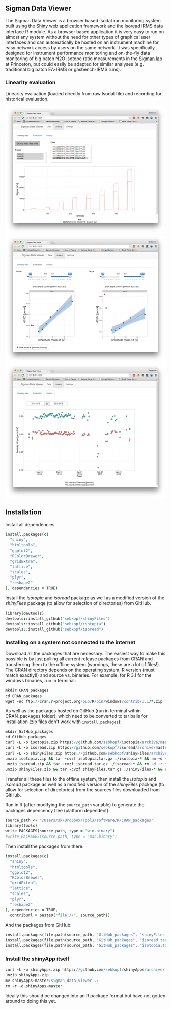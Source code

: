 ## Sigman Data Viewer

The Sigman Data Viewer is a browser based Isodat run monitoring system built using the [Shiny](http://shiny.rstudio.com/) web application framework and the [Isoread](https://github.com/sebkopf/isoread#isoread) IRMS data interface R module. As a browser based application it is very easy to run on almost any system without the need for other types of graphical user interfaces and can automatically be hosted on an instrument machine for easy network access by users on the same network. It was specifically designed for instrument performance monitoring and on-the-fly data monitoring of big batch N2O isotope ratio measurements in the [Sigman lab](http://www.princeton.edu/sigman/) at Princeton, but could easily be adapted for similar analyses (e.g. traditional big batch EA-IRMS or gasbench-IRMS runs).

### Linearity evaluation

Linearity evaluation (loaded directly from raw Isodat file) and recording for historical evaluation.

![Screenshot of the Linearity File Selection](/sigman_data_viewer/doc/linearity_selection.png?raw=true)
![Screenshot of the Linearity Evaluation](/sigman_data_viewer/doc/linearity_evaluation.png?raw=true)
![Screenshot of the Linearity History](/sigman_data_viewer/doc/linearity_history.png?raw=true)

## Installation

Install all dependencies

```coffee
install.packages(c(
  "shiny",
  "htmltools",
  "ggplot2",
  "RColorBrewer",
  "gridExtra",
  "lattice",
  "scales",
  "plyr",
  "reshape2"
), dependencies = TRUE)
```

Install the *isotopia* and *isoread* package as well as a modified version of the *shinyFiles* package (to allow for selection of directories) from GitHub.

```coffee
library(devtools)
devtools::install_github("sebkopf/shinyFiles")
devtools::install_github("sebkopf/isotopia")
devtools::install_github("sebkopf/isoread")
```

### Installing on a system not connected to the internet

Download all the packages that are necessary. The easiest way to make this possible is by just pulling all current release packages from CRAN and transferring them to the offline system (warnings, these are a lot of files!). The CRAN directory depends on the operating system, R version (must match exactly!!) and source vs. binaries. For example, for R 3.1 for the windows binaries, run in terminal:

```coffee
mkdir CRAN_packages
cd CRAN_packages
wget -nc ftp://cran.r-project.org/pub/R/bin/windows/contrib/3.1/*.zip
```

As well as the packages hosted on GitHub (run in terminal within CRAN_packages folder), which need to be converted to tar balls for installation (zip files don't work with ```install.packages```):
```coffee
mkdir GitHub_packages
cd GitHub_packages
curl -L -o isotopia.zip https://github.com/sebkopf/isotopia/archive/master.zip
curl -L -o isoread.zip https://github.com/sebkopf/isoread/archive/master.zip
curl -L -o shinyFiles.zip https://github.com/sebkopf/shinyFiles/archive/master.zip
unzip isotopia.zip && tar -cvzf isotopia.tar.gz ./isotopia-* && rm -d -r isotopia-*
unzip isoread.zip && tar -cvzf isoread.tar.gz ./isoread-* && rm -d -r isoread-*
unzip shinyFiles.zip && tar -cvzf shinyFiles.tar.gz ./shinyFiles-* && rm -d -r shinyFiles-*
```

Transfer all these files to the offline system, then install the *isotopia* and *isoread* package as well as a modified version of the *shinyFiles* package (to allow for selection of directories) from the sources files downloaded from GitHub.

Run in R (after modifying the ```source_path``` variable) to generate the packages depencency tree (platform dependent):

```coffee
source_path <- "/Users/sk/Dropbox/Tools/software/R/CRAN_packages"
library(tools)
write_PACKAGES(source_path, type = "win.binary")
#write_PACKAGES(source_path, type = "mac.binary")
```

Then install the packages from there:

```coffee
install.packages(c(
  "shiny",
  "htmltools",
  "ggplot2",
  "RColorBrewer",
  "gridExtra",
  "lattice",
  "scales",
  "plyr",
  "reshape2"
), dependencies = TRUE,
  contriburl = paste0("file://", source_path))
```

And the packages from GitHub:

```coffee
install.packages(file.path(source_path, "GitHub_packages", "shinyFiles.tar.gz"), repos = NULL, type = "source")
install.packages(file.path(source_path, "GitHub_packages", "isoread.tar.gz"), repos = NULL, type = "source")
install.packages(file.path(source_path, "GitHub_packages", "isotopia.tar.gz"), repos = NULL, type = "source")
```

### Install the shinyApp itself

```coffee
curl -L -o shinyApps.zip https://github.com/sebkopf/shinyApps/archive/master.zip
unzip shinyApps.zip
mv shinyApps-master/sigman_data_viewer ./
rm -r -d shinyApps-master
```

Ideally this should be changed into an R package format but have not gotten around to doing this yet.